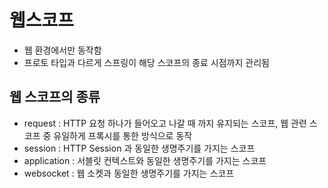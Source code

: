 # 웹스코프
- 웹 환경에서만 동작함
- 프로토 타입과 다르게 스프링이 해당 스코프의 종료 시점까지 관리됨

## 웹 스코프의 종류
- request : HTTP 요청 하나가 들어오고 나갈 때 까지 유지되는 스코프, 웹 관련 스코프 중 유일하게 프록시를 통한 방식으로 동작
- session : HTTP Session 과 동일한 생명주기를 가지는 스코프
- application : 서블릿 컨텍스트와 동일한 생명주기를 가지는 스코프
- websocket : 웹 소켓과 동일한 생명주기를 가지는 스코프